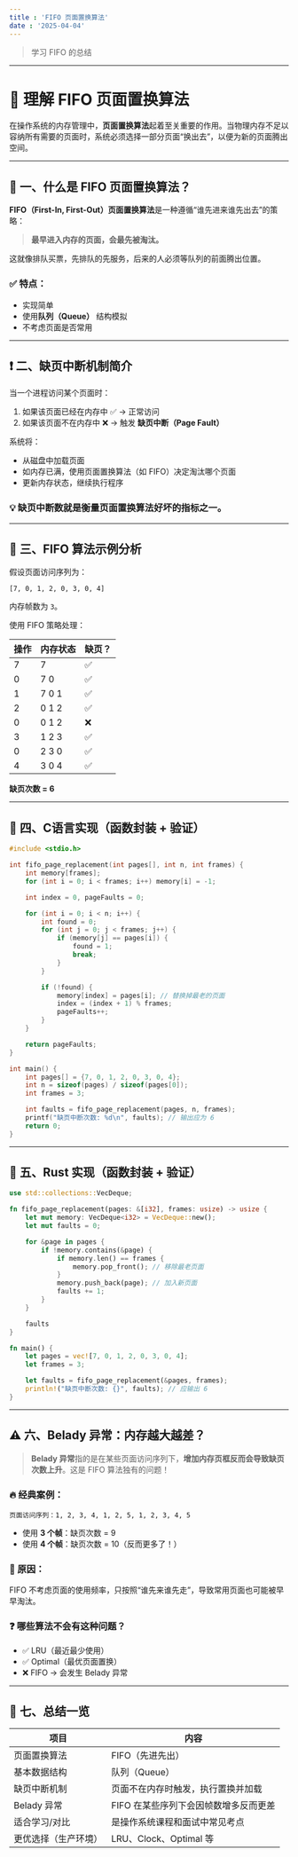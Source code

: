 ```yaml
---
title : 'FIFO 页面置换算法'
date : '2025-04-04'
---
```


> 学习 FIFO 的总结

---


# 🧠 理解 FIFO 页面置换算法

在操作系统的内存管理中，**页面置换算法**起着至关重要的作用。当物理内存不足以容纳所有需要的页面时，系统必须选择一部分页面“换出去”，以便为新的页面腾出空间。

---

## 📌 一、什么是 FIFO 页面置换算法？

**FIFO（First-In, First-Out）页面置换算法**是一种遵循“谁先进来谁先出去”的策略：

> **最早进入内存的页面，会最先被淘汰。**

这就像排队买票，先排队的先服务，后来的人必须等队列的前面腾出位置。

### ✅ 特点：

- 实现简单
- 使用**队列（Queue）** 结构模拟
- 不考虑页面是否常用

---

## ❗ 二、缺页中断机制简介

当一个进程访问某个页面时：

1. 如果该页面已经在内存中 ✅ → 正常访问
2. 如果该页面不在内存中 ❌ → 触发 **缺页中断（Page Fault）**

系统将：
- 从磁盘中加载页面
- 如内存已满，使用页面置换算法（如 FIFO）决定淘汰哪个页面
- 更新内存状态，继续执行程序

### 💡 缺页中断数就是衡量页面置换算法好坏的指标之一。

---

## 🧪 三、FIFO 算法示例分析

假设页面访问序列为：

```
[7, 0, 1, 2, 0, 3, 0, 4]
```

内存帧数为 `3`。

使用 FIFO 策略处理：

| 操作 | 内存状态      | 缺页？ |
|------|---------------|--------|
| 7    | 7             | ✅     |
| 0    | 7 0           | ✅     |
| 1    | 7 0 1         | ✅     |
| 2    | 0 1 2         | ✅     |
| 0    | 0 1 2         | ❌     |
| 3    | 1 2 3         | ✅     |
| 0    | 2 3 0         | ✅     |
| 4    | 3 0 4         | ✅     |

**缺页次数 = 6**

---

## 🔧 四、C语言实现（函数封装 + 验证）

```c
#include <stdio.h>

int fifo_page_replacement(int pages[], int n, int frames) {
    int memory[frames];
    for (int i = 0; i < frames; i++) memory[i] = -1;

    int index = 0, pageFaults = 0;

    for (int i = 0; i < n; i++) {
        int found = 0;
        for (int j = 0; j < frames; j++) {
            if (memory[j] == pages[i]) {
                found = 1;
                break;
            }
        }

        if (!found) {
            memory[index] = pages[i]; // 替换掉最老的页面
            index = (index + 1) % frames;
            pageFaults++;
        }
    }

    return pageFaults;
}

int main() {
    int pages[] = {7, 0, 1, 2, 0, 3, 0, 4};
    int n = sizeof(pages) / sizeof(pages[0]);
    int frames = 3;

    int faults = fifo_page_replacement(pages, n, frames);
    printf("缺页中断次数: %d\n", faults); // 输出应为 6
    return 0;
}
```

---

## 🦀 五、Rust 实现（函数封装 + 验证）

```rust
use std::collections::VecDeque;

fn fifo_page_replacement(pages: &[i32], frames: usize) -> usize {
    let mut memory: VecDeque<i32> = VecDeque::new();
    let mut faults = 0;

    for &page in pages {
        if !memory.contains(&page) {
            if memory.len() == frames {
                memory.pop_front(); // 移除最老页面
            }
            memory.push_back(page); // 加入新页面
            faults += 1;
        }
    }

    faults
}

fn main() {
    let pages = vec![7, 0, 1, 2, 0, 3, 0, 4];
    let frames = 3;

    let faults = fifo_page_replacement(&pages, frames);
    println!("缺页中断次数: {}", faults); // 应输出 6
}
```

---

## ⚠️ 六、Belady 异常：内存越大越差？

> **Belady 异常**指的是在某些页面访问序列下，**增加内存页框反而会导致缺页次数上升**。这是 FIFO 算法独有的问题！

### 🔥 经典案例：

```text
页面访问序列：1, 2, 3, 4, 1, 2, 5, 1, 2, 3, 4, 5
```

- 使用 **3 个帧**：缺页次数 = 9
- 使用 **4 个帧**：缺页次数 = 10（反而更多了！）

### 🧠 原因：

FIFO 不考虑页面的使用频率，只按照“谁先来谁先走”，导致常用页面也可能被早早淘汰。

### ❓ 哪些算法不会有这种问题？

- ✅ LRU（最近最少使用）
- ✅ Optimal（最优页面置换）
- ❌ FIFO → 会发生 Belady 异常

---

## 🧾 七、总结一览

| 项目                 | 内容                                       |
|----------------------|--------------------------------------------|
| 页面置换算法         | FIFO（先进先出）                          |
| 基本数据结构         | 队列（Queue）                              |
| 缺页中断机制         | 页面不在内存时触发，执行置换并加载         |
| Belady 异常          | FIFO 在某些序列下会因帧数增多反而更差       |
| 适合学习/对比        | 是操作系统课程和面试中常见考点              |
| 更优选择（生产环境） | LRU、Clock、Optimal 等                     |

